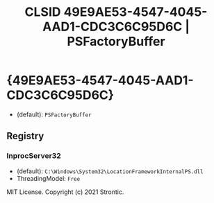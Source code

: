 ﻿---
title: "CLSID 49E9AE53-4547-4045-AAD1-CDC3C6C95D6C | PSFactoryBuffer"
excerpt: What is COM-Object CLSID 49E9AE53-4547-4045-AAD1-CDC3C6C95D6C?
---

# {49E9AE53-4547-4045-AAD1-CDC3C6C95D6C}

* (default): `PSFactoryBuffer`

## Registry


### InprocServer32

* (default): `C:\Windows\System32\LocationFrameworkInternalPS.dll`
* ThreadingModel: `Free`

MIT License. Copyright (c) 2021 Strontic.


